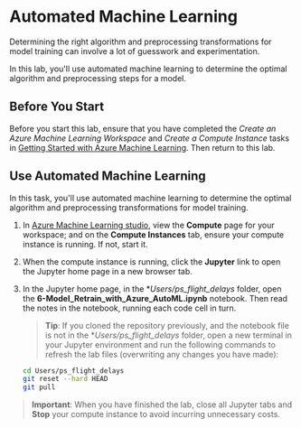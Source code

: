 # Automated Machine Learning

Determining the right algorithm and preprocessing transformations for model training can involve a lot of guesswork and experimentation.

In this lab, you'll use automated machine learning to determine the optimal algorithm and preprocessing steps for a model.

## Before You Start

Before you start this lab, ensure that you have completed the *Create an Azure Machine Learning Workspace* and *Create a Compute Instance* tasks in [Getting Started with Azure Machine Learning](Lab01.md). Then return to this lab.

## Use Automated Machine Learning

In this task, you'll use automated machine learning to determine the optimal algorithm and preprocessing transformations for model training.

1. In [Azure Machine Learning studio](https://ml.azure.com), view the **Compute** page for your workspace; and on the **Compute Instances** tab, ensure your compute instance is running. If not, start it.
2. When the compute instance is running, click the **Jupyter** link to open the Jupyter home page in a new browser tab.
3. In the Jupyter home page, in the **Users/ps_flight_delays* folder, open the **6-Model_Retrain_with_Azure_AutoML.ipynb** notebook. Then read the notes in the notebook, running each code cell in turn.

    > **Tip**: If you cloned the repository previously, and the notebook file is not in the **Users/ps_flight_delays* folder, open a new terminal in your Jupyter environment and run the following commands to refresh the lab files (overwriting any changes you have made):

    ```bash
    cd Users/ps_flight_delays
    git reset --hard HEAD
    git pull
    ```

> **Important**: When you have finished the lab, close all Jupyter tabs and **Stop** your compute instance to avoid incurring unnecessary costs.
